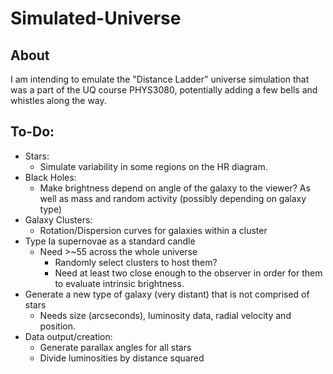 # Simulated-Universe
## About
I am intending to emulate the "Distance Ladder" universe simulation that was a part of the UQ course PHYS3080, potentially adding a few bells and whistles along the way. 

## To-Do:
 - Stars:
    - Simulate variability in some regions on the HR diagram. 
 - Black Holes:
    - Make brightness depend on angle of the galaxy to the viewer? As well as mass and random activity (possibly depending on galaxy type)
 - Galaxy Clusters:
    - Rotation/Dispersion curves for galaxies within a cluster
 - Type Ia supernovae as a standard candle
    - Need >~55 across the whole universe
        - Randomly select clusters to host them?
        - Need at least two close enough to the observer in order for them to evaluate intrinsic brightness. 
 - Generate a new type of galaxy (very distant) that is not comprised of stars
    - Needs size (arcseconds), luminosity data, radial velocity and position. 
 - Data output/creation:
    - Generate parallax angles for all stars
	- Divide luminosities by distance squared
